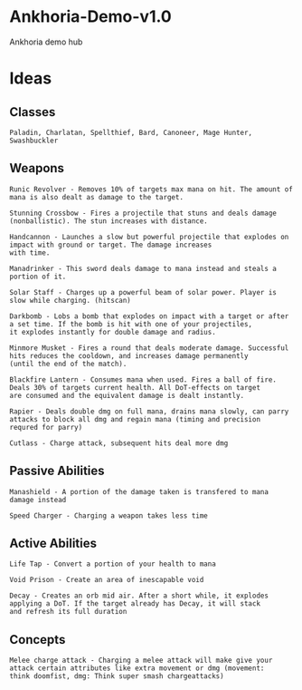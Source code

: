 # Ankhoria-Demo-v1.0
Ankhoria demo hub



# Ideas

## Classes
    
    Paladin, Charlatan, Spellthief, Bard, Canoneer, Mage Hunter, Swashbuckler

## Weapons

    Runic Revolver - Removes 10% of targets max mana on hit. The amount of mana is also dealt as damage to the target. 
    
    Stunning Crossbow - Fires a projectile that stuns and deals damage (nonballistic). The stun increases with distance. 
    
    Handcannon - Launches a slow but powerful projectile that explodes on impact with ground or target. The damage increases 
    with time. 
    
    Manadrinker - This sword deals damage to mana instead and steals a portion of it.
    
    Solar Staff - Charges up a powerful beam of solar power. Player is slow while charging. (hitscan)
    
    Darkbomb - Lobs a bomb that explodes on impact with a target or after a set time. If the bomb is hit with one of your projectiles, 
    it explodes instantly for double damage and radius. 
    
    Minmore Musket - Fires a round that deals moderate damage. Successful hits reduces the cooldown, and increases damage permanently 
    (until the end of the match).
    
    Blackfire Lantern - Consumes mana when used. Fires a ball of fire. Deals 30% of targets current health. All DoT-effects on target 
    are consumed and the equivalent damage is dealt instantly. 
    
    Rapier - Deals double dmg on full mana, drains mana slowly, can parry attacks to block all dmg and regain mana (timing and precision
    requred for parry)
    
    Cutlass - Charge attack, subsequent hits deal more dmg
    
## Passive Abilities

    Manashield - A portion of the damage taken is transfered to mana damage instead
    
    Speed Charger - Charging a weapon takes less time
    
## Active Abilities

    Life Tap - Convert a portion of your health to mana
    
    Void Prison - Create an area of inescapable void
    
    Decay - Creates an orb mid air. After a short while, it explodes applying a DoT. If the target already has Decay, it will stack 
    and refresh its full duration

## Concepts

    Melee charge attack - Charging a melee attack will make give your attack certain attributes like extra movement or dmg (movement:
    think doomfist, dmg: Think super smash chargeattacks)
    
